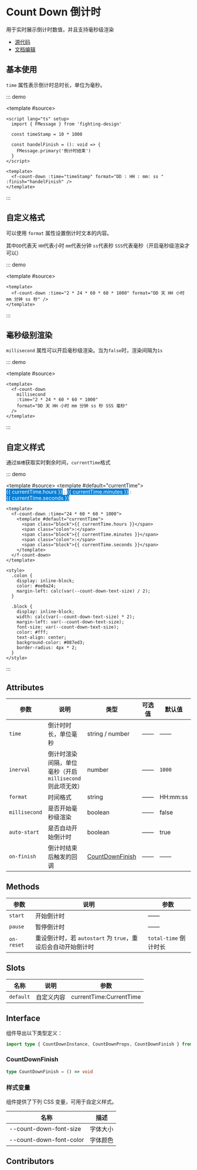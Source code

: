 # Count Down 倒计时

用于实时展示倒计时数值，并且支持毫秒级渲染

- [源代码](https://github.com/FightingDesign/fighting-design/tree/master/packages/fighting-design/count-down)
- [文档编辑](https://github.com/FightingDesign/fighting-design/blob/master/docs/components/count-down.md)

## 基本使用

`time` 属性表示倒计时总时长，单位为毫秒。

::: demo

<template #source>
<f-count-down :time="timeStamp" format="DD : HH : mm: ss " :finish="handelFinish" />
</template>

```vue
<script lang="ts" setup>
  import { FMessage } from 'fighting-design'

  const timeStamp = 10 * 1000

  const handelFinish = (): void => {
    FMessage.primary('倒计时结束')
  }
</script>

<template>
  <f-count-down :time="timeStamp" format="DD : HH : mm: ss " :finish="handelFinish" />
</template>
```

:::

## 自定义格式

可以使用 `format` 属性设置倒计时文本的内容。

其中`DD`代表天
`HH`代表小时
`mm`代表分钟
`ss`代表秒
`SSS`代表毫秒（开启毫秒级渲染才可以）

::: demo

<template #source>
<f-count-down :time="2*24*60*60*1000" format="DD 天 HH 小时 mm 分钟 ss 秒" />
</template>

```vue
<template>
  <f-count-down :time="2 * 24 * 60 * 60 * 1000" format="DD 天 HH 小时 mm 分钟 ss 秒" />
</template>
```

:::

## 毫秒级别渲染

`millisecond` 属性可以开启毫秒级渲染。当为`false`时，渲染间隔为`1s`

::: demo

<template #source>
<f-count-down millisecond :time="2*24*60*60*1000"  
  format="DD 天 HH 小时 mm 分钟 ss 秒 SSS 毫秒"
 />
</template>

```vue
<template>
  <f-count-down
    millisecond
    :time="2 * 24 * 60 * 60 * 1000"
    format="DD 天 HH 小时 mm 分钟 ss 秒 SSS 毫秒"
  />
</template>
```

:::

## 自定义样式

通过`插槽`获取实时剩余时间，`currentTime`格式

::: demo

<template #source>
<f-count-down :time="24 *60 * 60 * 1000">
<template #default="currentTime">
<span class="block">{{ currentTime.hours }}</span>
<span class="colon">:</span>
<span class="block">{{ currentTime.minutes }}</span>
<span class="colon">:</span>
<span class="block">{{ currentTime.seconds }}</span>
</template>
</f-count-down>
</template>

```vue
<template>
  <f-count-down :time="24 * 60 * 60 * 1000">
    <template #default="currentTime">
      <span class="block">{{ currentTime.hours }}</span>
      <span class="colon">:</span>
      <span class="block">{{ currentTime.minutes }}</span>
      <span class="colon">:</span>
      <span class="block">{{ currentTime.seconds }}</span>
    </template>
  </f-count-down>
</template>

<style>
  .colon {
    display: inline-block;
    color: #ee0a24;
    margin-left: calc(var(--count-down-text-size) / 2);
  }

  .block {
    display: inline-block;
    width: calc(var(--count-down-text-size) * 2);
    margin-left: var(--count-down-text-size);
    font-size: var(--count-down-text-size);
    color: #fff;
    text-align: center;
    background-color: #087ed3;
    border-radius: 4px * 2;
  }
</style>
```

:::

## Attributes

| 参数          | 说明                                                | 类型                                           | 可选值 | 默认值   |
| ------------- | --------------------------------------------------- | ---------------------------------------------- | ------ | -------- |
| `time`        | 倒计时时长，单位毫秒                                | string / number                                | ——     | ——       |
| `inerval`     | 倒计时渲染间隔，单位毫秒（开启`millisecond`则此项无效） | number                                         | ——     | `1000`   |
| `format`      | 时间格式                                            | string                                         | ——     | HH:mm:ss |
| `millisecond` | 是否开始毫秒级渲染                                  | boolean                                        | ——     | false    |
| `auto-start`  | 是否自动开始倒计时                                  | boolean                                        | ——     | true     |
| `on-finish`   | 倒计时结束后触发的回调                              | <a href="#countdownfinish">CountDownFinish</a> | ——     | ——       |

## Methods

| 参数       | 说明                                                         | 参数                  |
| ---------- | ------------------------------------------------------------ | --------------------- |
| `start`    | 开始倒计时                                                   | ——                    |
| `pause`    | 暂停倒计时                                                   | ——                    |
| `on-reset` | 重设倒计时，若 `autostart` 为 `true`，重设后会自动开始倒计时 | `total-time` 倒计时长 |

## Slots

| 名称      | 说明       | 参数                    |
| --------- | ---------- | ----------------------- |
| `default` | 自定义内容 | currentTime:CurrentTime |

## Interface

组件导出以下类型定义：

```ts
import type { CountDownInstance, CountDownProps, CountDownFinish } from 'fighting-design'
```

### CountDownFinish

```ts
type CountDownFinish = () => void
```

<!-- ### format 格式

| 格式 | 说明         |
| ---- | ------------ |
| DD   | 天数         |
| HH   | 小时         |
| mm   | 分钟         |
| ss   | 秒数         |
| S    | 毫秒（1 位） |
| SS   | 毫秒（2 位） |
| SSS  | 毫秒（3 位） | -->

### 样式变量

组件提供了下列 CSS 变量，可用于自定义样式。

| 名称                    | 描述     |
| ----------------------- | -------- |
| --count-down-font-size  | 字体大小 |
| --count-down-font-color | 字体颜色 |

## Contributors

<a href="https://github.com/Tyh2001" target="_blank">
  <f-avatar round src="https://avatars.githubusercontent.com/u/73180970?v=4" />
</a>

<a href="https://github.com/JetTsang" target="_blank">
  <f-avatar round src="https://avatars.githubusercontent.com/u/76730587?s=96&v=4" />
</a>

<script lang="ts" setup>
  import { reactive, ref } from 'vue'
  import { FMessage } from 'fighting-design'


  const timeStamp = 10 * 1000

  const handelFinish = (): void => {
    FMessage.primary('倒计时结束')
  }
</script>

<style>
  .colon {
    display: inline-block;
    color: #ee0a24;
    margin-left: calc(var(--count-down-text-size) / 2);
  }

  .block {
    display: inline-block;
    width: calc(var(--count-down-text-size) * 2);
    margin-left: var(--count-down-text-size);
    font-size: var(--count-down-text-size);
    color: #fff;
    text-align: center;
    background-color: #087ed3;
    border-radius: 4px * 2;
  }
</style>

